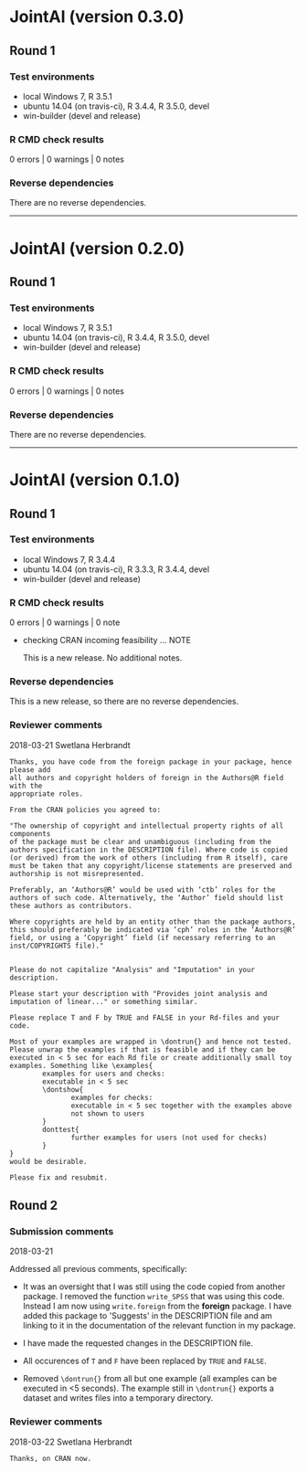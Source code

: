 # JointAI (version 0.3.0)

## Round 1

### Test environments
* local Windows 7, R 3.5.1
* ubuntu 14.04 (on travis-ci), R 3.4.4, R 3.5.0, devel
* win-builder (devel and release)

### R CMD check results

0 errors | 0 warnings | 0 notes


### Reverse dependencies

There are no reverse dependencies.

---



# JointAI (version 0.2.0)

## Round 1

### Test environments
* local Windows 7, R 3.5.1
* ubuntu 14.04 (on travis-ci), R 3.4.4, R 3.5.0, devel
* win-builder (devel and release)

### R CMD check results

0 errors | 0 warnings | 0 notes


### Reverse dependencies

There are no reverse dependencies.

---


# JointAI (version 0.1.0)

## Round 1

### Test environments
* local Windows 7, R 3.4.4
* ubuntu 14.04 (on travis-ci), R 3.3.3, R 3.4.4, devel
* win-builder (devel and release)

### R CMD check results

0 errors | 0 warnings | 0 note

* checking CRAN incoming feasibility ... NOTE

  This is a new release. No additional notes.


### Reverse dependencies

This is a new release, so there are no reverse dependencies.



### Reviewer comments
2018-03-21 Swetlana Herbrandt

```
Thanks, you have code from the foreign package in your package, hence please add
all authors and copyright holders of foreign in the Authors@R field with the
appropriate roles.

From the CRAN policies you agreed to:

"The ownership of copyright and intellectual property rights of all components
of the package must be clear and unambiguous (including from the authors specification in the DESCRIPTION file). Where code is copied (or derived) from the work of others (including from R itself), care must be taken that any copyright/license statements are preserved and authorship is not misrepresented.

Preferably, an ‘Authors@R’ would be used with ‘ctb’ roles for the authors of such code. Alternatively, the ‘Author’ field should list these authors as contributors.

Where copyrights are held by an entity other than the package authors, this should preferably be indicated via ‘cph’ roles in the ‘Authors@R’ 
field, or using a ‘Copyright’ field (if necessary referring to an inst/COPYRIGHTS file)."


Please do not capitalize "Analysis" and "Imputation" in your description.

Please start your description with "Provides joint analysis and imputation of linear..." or something similar.

Please replace T and F by TRUE and FALSE in your Rd-files and your code.

Most of your examples are wrapped in \dontrun{} and hence not tested. 
Please unwrap the examples if that is feasible and if they can be executed in < 5 sec for each Rd file or create additionally small toy examples. Something like \examples{
        examples for users and checks:
        executable in < 5 sec
        \dontshow{
               examples for checks:
               executable in < 5 sec together with the examples above
               not shown to users
        }
        donttest{
               further examples for users (not used for checks)
        }
}
would be desirable.

Please fix and resubmit.
```

 

## Round 2
### Submission comments
2018-03-21

Addressed all previous comments, specifically:

* It was an oversight that I was still using the code copied from another package.
  I removed the function `write_SPSS` that was using this code.
  Instead I am now using `write.foreign` from the **foreign** package. I have
  added this package to 'Suggests' in the DESCRIPTION file and am linking
  to it in the documentation of the relevant function in my package.
  
* I have made the requested changes in the DESCRIPTION file.

* All occurences of `T` and `F` have been replaced by `TRUE` and `FALSE`.

* Removed `\dontrun{}` from all but one example (all examples can be executed
  in <5 seconds). The example still in `\dontrun{}` exports a dataset and writes
  files into a temporary directory.


### Reviewer comments
2018-03-22 Swetlana Herbrandt

```
Thanks, on CRAN now.
```
